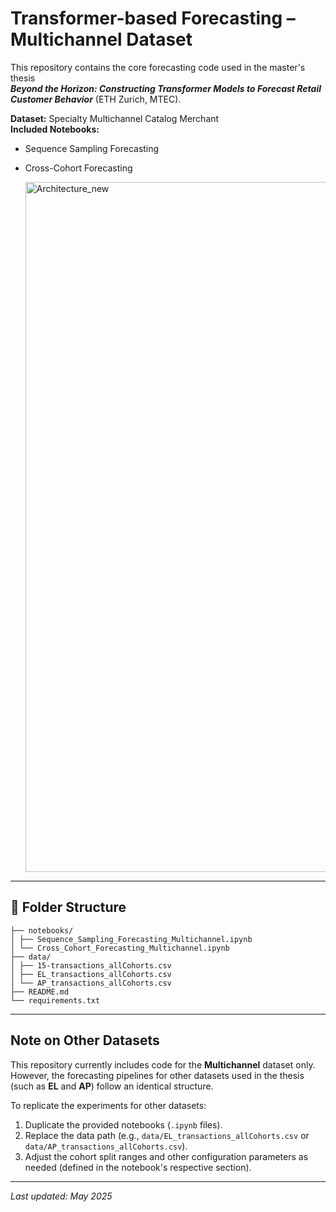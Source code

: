 
# Transformer-based Forecasting – Multichannel Dataset

This repository contains the core forecasting code used in the master's thesis  
**_Beyond the Horizon: Constructing Transformer Models to Forecast Retail Customer Behavior_** (ETH Zurich, MTEC).

**Dataset:** Specialty Multichannel Catalog Merchant  
**Included Notebooks:**
- Sequence Sampling Forecasting
- Cross-Cohort Forecasting

  <img width="1104" alt="Architecture_new" src="https://github.com/user-attachments/assets/9e899aa1-614e-4c33-b799-f8e363c30e27" />
---

## 📁 Folder Structure
```
├── notebooks/
│ ├── Sequence_Sampling_Forecasting_Multichannel.ipynb
│ └── Cross_Cohort_Forecasting_Multichannel.ipynb
├── data/
│ ├── 15-transactions_allCohorts.csv
│ ├── EL_transactions_allCohorts.csv
│ └── AP_transactions_allCohorts.csv
├── README.md
└── requirements.txt
```



---

## Note on Other Datasets

This repository currently includes code for the **Multichannel** dataset only.  
However, the forecasting pipelines for other datasets used in the thesis (such as **EL** and **AP**) follow an identical structure.

To replicate the experiments for other datasets:

1. Duplicate the provided notebooks (`.ipynb` files).
2. Replace the data path (e.g., `data/EL_transactions_allCohorts.csv` or `data/AP_transactions_allCohorts.csv`).
3. Adjust the cohort split ranges and other configuration parameters as needed (defined in the notebook's respective section).

---

_Last updated: May 2025_

